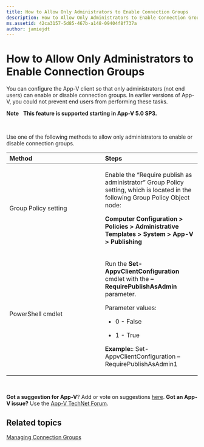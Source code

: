 ```yaml
---
title: How to Allow Only Administrators to Enable Connection Groups
description: How to Allow Only Administrators to Enable Connection Groups
ms.assetid: 42ca3157-5d85-467b-a148-09404f8f737a
author: jamiejdt
---
```


# How to Allow Only Administrators to Enable Connection Groups


You can configure the App-V client so that only administrators (not end users) can enable or disable connection groups. In earlier versions of App-V, you could not prevent end users from performing these tasks.

**Note**  
**This feature is supported starting in App-V 5.0 SP3.**

 

Use one of the following methods to allow only administrators to enable or disable connection groups.

<table>
<colgroup>
<col width="50%" />
<col width="50%" />
</colgroup>
<thead>
<tr class="header">
<th align="left">Method</th>
<th align="left">Steps</th>
</tr>
</thead>
<tbody>
<tr class="odd">
<td align="left"><p>Group Policy setting</p></td>
<td align="left"><p>Enable the “Require publish as administrator” Group Policy setting, which is located in the following Group Policy Object node:</p>
<p><strong>Computer Configuration &gt; Policies &gt; Administrative Templates &gt; System &gt; App-V &gt; Publishing</strong></p></td>
</tr>
<tr class="even">
<td align="left"><p>PowerShell cmdlet</p></td>
<td align="left"><p>Run the <strong>Set-AppvClientConfiguration</strong> cmdlet with the <strong>–RequirePublishAsAdmin</strong> parameter.</p>
<p>Parameter values:</p>
<ul>
<li><p>0 - False</p></li>
<li><p>1 - True</p></li>
</ul>
<p><strong>Example:</strong>: Set-AppvClientConfiguration –RequirePublishAsAdmin1</p></td>
</tr>
</tbody>
</table>

 

**Got a suggestion for App-V**? Add or vote on suggestions [here](http://appv.uservoice.com/forums/280448-microsoft-application-virtualization). **Got an App-V issue?** Use the [App-V TechNet Forum](https://social.technet.microsoft.com/Forums/home?forum=mdopappv).

## Related topics


[Managing Connection Groups](managing-connection-groups51.md)

 

 





